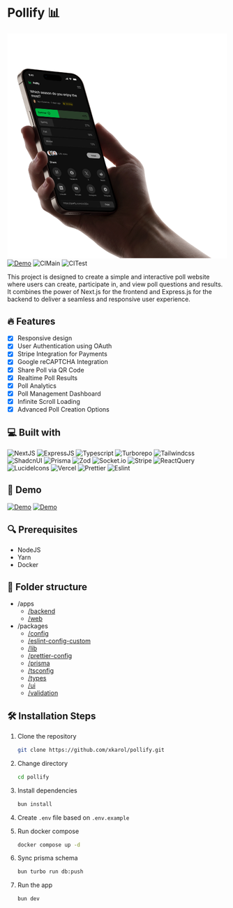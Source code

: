 # Pollify 📊

![Pollify](./apps/web/public/hero-image.png)
[![Demo](https://img.shields.io/website?url=https://poll-web-three.vercel.app/&style=for-the-badge)](https://poll-web-three.vercel.app/)
![CIMain](https://github.com/xKarol/pollify/actions/workflows/main.yml/badge.svg?event=push&branch=main)
![CITest](https://github.com/xKarol/pollify/actions/workflows/test.yml/badge.svg?event=push&branch=main)

This project is designed to create a simple and interactive poll website where users can create, participate in, and view poll questions and results. It combines the power of Next.js for the frontend and Express.js for the backend to deliver a seamless and responsive user experience.

## 🔥 Features

- [x] Responsive design
- [x] User Authentication using OAuth
- [x] Stripe Integration for Payments
- [x] Google reCAPTCHA Integration
- [x] Share Poll via QR Code
- [x] Realtime Poll Results
- [x] Poll Analytics
- [x] Poll Management Dashboard
- [x] Infinite Scroll Loading
- [x] Advanced Poll Creation Options

## 💻 Built with

![NextJS](https://img.shields.io/badge/next%20js-000000?style=for-the-badge&logo=nextdotjs&logoColor=white)
![ExpressJS](https://img.shields.io/badge/Express%20js-000000?style=for-the-badge&logo=express&logoColor=white)
![Typescript](https://img.shields.io/badge/TypeScript-007ACC?style=for-the-badge&logo=typescript&logoColor=white)
![Turborepo](https://img.shields.io/badge/Turborepo-%230F0813.svg?style=for-the-badge&logo=Turborepo&logoColor=white)
![Tailwindcss](https://img.shields.io/badge/Tailwind_CSS-38B2AC?style=for-the-badge&logo=tailwind-css&logoColor=white)
![ShadcnUI](https://img.shields.io/badge/shadcn%2Fui-000000?style=for-the-badge&logo=shadcnui&logoColor=white)
![Prisma](https://img.shields.io/badge/Prisma-3982CE?style=for-the-badge&logo=Prisma&logoColor=white)
![Zod](https://img.shields.io/badge/Zod-000000?style=for-the-badge&logo=zod&logoColor=3068B7)
![Socket.io](https://img.shields.io/badge/Socket.io-010101?&style=for-the-badge&logo=Socket.io&logoColor=white)
![Stripe](https://img.shields.io/badge/Stripe-626CD9?style=for-the-badge&logo=Stripe&logoColor=white)
![ReactQuery](https://img.shields.io/badge/React_Query-FF4154?style=for-the-badge&logo=ReactQuery&logoColor=white)
![LucideIcons](https://img.shields.io/badge/Lucide_Icons-f67373?style=for-the-badge&logo=lucide&logoColor=white)
![Vercel](https://img.shields.io/badge/Vercel-000000?style=for-the-badge&logo=vercel&logoColor=white)
![Prettier](https://img.shields.io/badge/prettier-1A2C34?style=for-the-badge&logo=prettier&logoColor=F7BA3E)
![Eslint](https://img.shields.io/badge/eslint-3A33D1?style=for-the-badge&logo=eslint&logoColor=white)

## 🚀 Demo

[![Demo](https://img.shields.io/website?url=https://poll-web-three.vercel.app/&style=for-the-badge)](https://poll-web-three.vercel.app/)
[![Demo](https://img.shields.io/website?url=https://poll-backend-86wf.onrender.com/health-check/&style=for-the-badge&label=Backend)](https://poll-backend-86wf.onrender.com)

## 🔍 Prerequisites

- NodeJS
- Yarn
- Docker

## 📁 Folder structure

- /apps
  - [/backend](./apps/backend)
  - [/web](./apps/web)
- /packages
  - [/config](./packages/config)
  - [/eslint-config-custom](./packages/eslint-config-custom)
  - [/lib](./packages/lib)
  - [/prettier-config](./packages/prettier-config)
  - [/prisma](./packages/prisma)
  - [/tsconfig](./packages/tsconfig)
  - [/types](./packages/types)
  - [/ui](./packages/ui)
  - [/validation](./packages/validation)

## 🛠️ Installation Steps

1. Clone the repository

   ```bash
   git clone https://github.com/xkarol/pollify.git
   ```

2. Change directory

   ```bash
   cd pollify
   ```

3. Install dependencies

   ```bash
   bun install
   ```

4. Create `.env` file based on `.env.example`

5. Run docker compose

   ```bash
   docker compose up -d
   ```

6. Sync prisma schema

   ```bash
   bun turbo run db:push
   ```

7. Run the app

   ```bash
   bun dev
   ```
